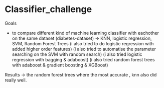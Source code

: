 # Classifier_challenge

Goals
- to compare different kind of machine learning classifier with eachother on the same dataset (diabetes-dataset) -> KNN, logistic regression, SVM, Random Forest Trees
(i also tried to do logistic regression with added higher order features)
(i also tried to automatise the parameter searching on the SVM with random search)
(i also tried logistic regression with bagging & adaboost)
(i also tried random forest trees with adaboost & gradient boosting & XGBoost)

Results ->
the random forest trees where the most accurate , knn also did really well.
